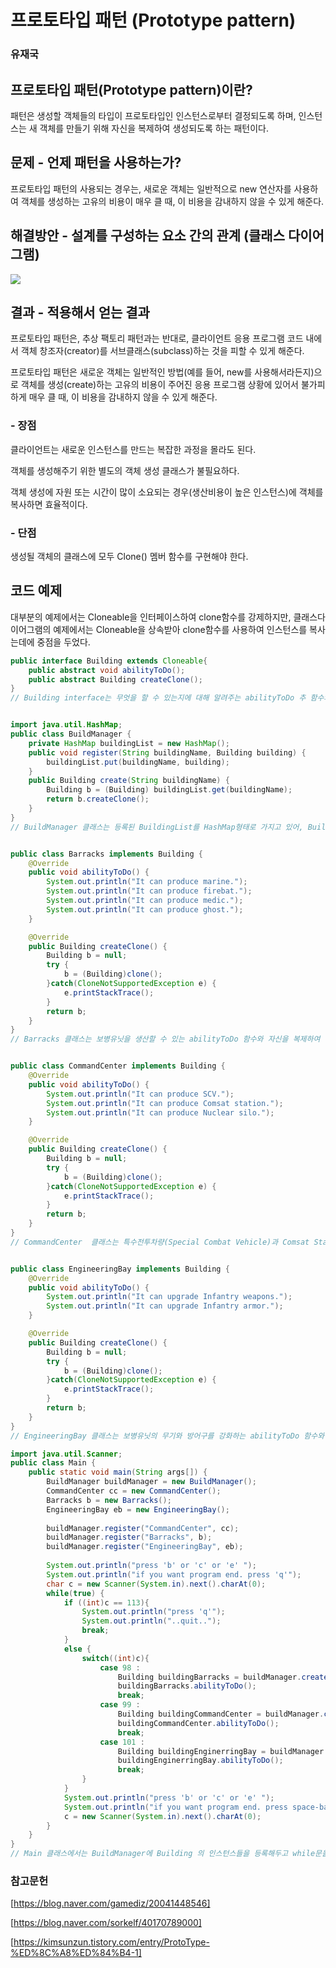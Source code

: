 # 프로토타입 패턴 (Prototype pattern)

### 유재국

## 프로토타입 패턴(Prototype pattern)이란?

패턴은 생성할 객체들의 타입이 프로토타입인 인스턴스로부터 결정되도록 하며, 인스턴스는 새 객체를 만들기 위해 자신을 복제하여 생성되도록 하는 패턴이다.

## 문제 - 언제 패턴을 사용하는가?

프로토타입 패턴의 사용되는 경우는, 새로운 객체는 일반적으로 new 연산자를 사용하여 객체를 생성하는 고유의 비용이 매우 클 때, 이 비용을 감내하지 않을 수 있게 해준다.

## 해결방안 - 설계를 구성하는 요소 간의 관계 (클래스 다이어그램)

![](https://github.com/Soobinnn/Design-Pattern-Study/blob/master/src/prototype/prototype%20pattern%20%E1%84%8B%E1%85%A8%E1%84%8C%E1%85%A6%20%E1%84%8F%E1%85%B3%E1%86%AF%E1%84%85%E1%85%A2%E1%84%89%E1%85%B3%20%E1%84%80%E1%85%AA%E1%86%AB%E1%84%80%E1%85%A8%E1%84%83%E1%85%A9.png)

## 결과 - 적용해서 얻는 결과

프로토타입 패턴은, 추상 팩토리 패턴과는 반대로, 클라이언트 응용 프로그램 코드 내에서 객체 창조자(creator)를 서브클래스(subclass)하는 것을 피할 수 있게 해준다.

프로토타입 패턴은 새로운 객체는 일반적인 방법(예를 들어, new를 사용해서라든지)으로 객체를 생성(create)하는 고유의 비용이 주어진 응용 프로그램 상황에 있어서 불가피하게 매우 클 때, 이 비용을 감내하지 않을 수 있게 해준다.

### - 장점

클라이언트는 새로운 인스턴스를 만드는 복잡한 과정을 몰라도 된다.

객체를 생성해주기 위한 별도의 객체 생성 클래스가 불필요하다.

객체 생성에 자원 또는 시간이 많이 소요되는 경우(생산비용이 높은 인스턴스)에 객체를 복사하면 효율적이다.

### - 단점

생성될 객체의 클래스에 모두 Clone() 멤버 함수를 구현해야 한다.

## 코드 예제

대부분의 예제에서는 Cloneable을 인터페이스하여 clone함수를 강제하지만, 클래스다이어그램의 예제에서는 Cloneable을 상속받아 clone함수를 사용하여 인스턴스를 복사는데에 중점을 두었다.

~~~Java
public interface Building extends Cloneable{
	public abstract void abilityToDo();
	public abstract Building createClone();
}
// Building interface는 무엇을 할 수 있는지에 대해 알려주는 abilityToDo 추 함수와, 객체를 복사해서 Return 하는 createClone 추상함수로 구성되어있다.


import java.util.HashMap;
public class BuildManager {
	private HashMap buildingList = new HashMap();
	public void register(String buildingName, Building building) {
		buildingList.put(buildingName, building);
	}
	public Building create(String buildingName) {
		Building b = (Building) buildingList.get(buildingName);
		return b.createClone();
	}
}
// BuildManager 클래스는 등록된 BuildingList를 HashMap형태로 가지고 있어, BuildingName과 Building을 인자로 줄시 BuildingList에 등록하는 register함수와, 클라이언트에서 등록되어있는 Building 중에서 생성할 BuildingName을 인자로 줄시 그에 해당하는 Building의 복사본을 반환하는 create 함수로 구성되어있다.


public class Barracks implements Building {
	@Override
	public void abilityToDo() {
		System.out.println("It can produce marine.");
		System.out.println("It can produce firebat.");
		System.out.println("It can produce medic.");
		System.out.println("It can produce ghost.");
	}

	@Override
	public Building createClone() {
		Building b = null;
		try {
			b = (Building)clone();
		}catch(CloneNotSupportedException e) {
			e.printStackTrace();
		}
		return b;
	}
}
// Barracks 클래스는 보병유닛을 생산할 수 있는 abilityToDo 함수와 자신을 복제하여 반환하는 createClone 함수로 구성되어있다.


public class CommandCenter implements Building {
	@Override
	public void abilityToDo() {
		System.out.println("It can produce SCV.");
		System.out.println("It can produce Comsat station.");
		System.out.println("It can produce Nuclear silo.");
	}

	@Override
	public Building createClone() {
		Building b = null;
		try {
			b = (Building)clone();
		}catch(CloneNotSupportedException e) {
			e.printStackTrace();
		}
		return b;
	}
}
// CommandCenter  클래스는 특수전투차량(Special Combat Vehicle)과 Comsat Station, Nuclear Silo 건물을 제공하는 abilityToDo 함수와 자신을 복제하여 반환하는 createClone 함수로 구성되어있다.


public class EngineeringBay implements Building {
	@Override
	public void abilityToDo() {
		System.out.println("It can upgrade Infantry weapons.");
		System.out.println("It can upgrade Infantry armor.");
	}

	@Override
	public Building createClone() {
		Building b = null;
		try {
			b = (Building)clone();
		}catch(CloneNotSupportedException e) {
			e.printStackTrace();
		}
		return b;
	}
}
// EngineeringBay 클래스는 보병유닛의 무기와 방어구를 강화하는 abilityToDo 함수와 자신을 복제하여 반환하는 createClone 함수로 구성되어있다.

import java.util.Scanner;
public class Main {
	public static void main(String args[]) {
		BuildManager buildManager = new BuildManager();
		CommandCenter cc = new CommandCenter();
		Barracks b = new Barracks();
		EngineeringBay eb = new EngineeringBay();
		
		buildManager.register("CommandCenter", cc);
		buildManager.register("Barracks", b);
		buildManager.register("EngineeringBay", eb);
		
		System.out.println("press 'b' or 'c' or 'e' ");
		System.out.println("if you want program end. press 'q'");
		char c = new Scanner(System.in).next().charAt(0);
		while(true) {
			if ((int)c == 113){
				System.out.println("press 'q'");
				System.out.println("..quit..");
				break;
			}
			else {
				switch((int)c){
					case 98 :
						Building buildingBarracks = buildManager.create("Barracks");
						buildingBarracks.abilityToDo();
						break;
					case 99 :
						Building buildingCommandCenter = buildManager.create("CommandCenter");
						buildingCommandCenter.abilityToDo();
						break;
					case 101 : 
						Building buildingEnginerringBay = buildManager.create("EngineeringBay");
						buildingEnginerringBay.abilityToDo();
						break;
				}
			}
			System.out.println("press 'b' or 'c' or 'e' ");
			System.out.println("if you want program end. press space-bar");
			c = new Scanner(System.in).next().charAt(0);
		}
	}
}
// Main 클래스에서는 BuildManager에 Building 의 인스턴스들을 등록해두고 while문을 통해서 사용자의 b(Barracks), c(CommandCenter), e(EngineeringBay) 입력을 통한 생산 요청에 Clone을 통해서 반환하여 사용되고있는 형태로 구성되어있다.

~~~

### 참고문헌

[https://blog.naver.com/gamediz/20041448546]

[https://blog.naver.com/sorkelf/40170789000]

[https://kimsunzun.tistory.com/entry/ProtoType-%ED%8C%A8%ED%84%B4-1]
